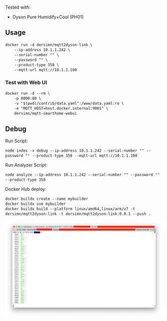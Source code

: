 Tested with:

- Dyson Pure Humidify+Cool (PH01)


## Usage

    docker run -d dersimn/mqtt2dyson-link \
        --ip-address 10.1.1.242 \
        --serial-number "" \
        --password "" \
        --product-type 358 \
        --mqtt-url mqtt://10.1.1.100

### Test with Web UI

    docker run -d --rm \
        -p 8000:80 \
        -v "$(pwd)/contrib/data.yaml":/www/data.yaml:ro \
        -e "MQTT_HOST=host.docker.internal:9001" \
        dersimn/mqtt-smarthome-webui

## Debug

Run Script:

    node index -v debug --ip-address 10.1.1.242 --serial-number "" --password "" --product-type 358 --mqtt-url mqtt://10.1.1.100

Run Analyzer Script:

    node analyze --ip-address 10.1.1.242 --serial-number "" --password "" --product-type 358

Docker Hub deploy:

    docker buildx create --name mybuilder
    docker buildx use mybuilder
    docker buildx build --platform linux/amd64,linux/arm/v7 -t dersimn/mqtt2dyson-link -t dersimn/mqtt2dyson-link:0.0.1 --push .

![](docs/analyze.png)